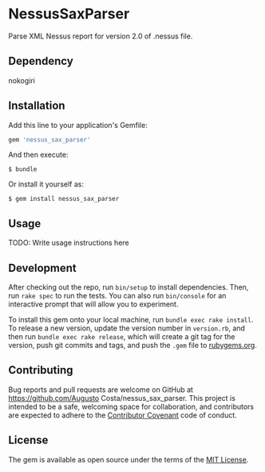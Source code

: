 # NessusSaxParser
Parse XML Nessus report for version 2.0 of .nessus file.

## Dependency
nokogiri

## Installation

Add this line to your application's Gemfile:

```ruby
gem 'nessus_sax_parser'
```

And then execute:

    $ bundle

Or install it yourself as:

    $ gem install nessus_sax_parser

## Usage

TODO: Write usage instructions here

## Development

After checking out the repo, run `bin/setup` to install dependencies. Then, run `rake spec` to run the tests. You can also run `bin/console` for an interactive prompt that will allow you to experiment.

To install this gem onto your local machine, run `bundle exec rake install`. To release a new version, update the version number in `version.rb`, and then run `bundle exec rake release`, which will create a git tag for the version, push git commits and tags, and push the `.gem` file to [rubygems.org](https://rubygems.org).

## Contributing

Bug reports and pull requests are welcome on GitHub at https://github.com/Augusto Costa/nessus_sax_parser. This project is intended to be a safe, welcoming space for collaboration, and contributors are expected to adhere to the [Contributor Covenant](http://contributor-covenant.org) code of conduct.


## License

The gem is available as open source under the terms of the [MIT License](http://opensource.org/licenses/MIT).

